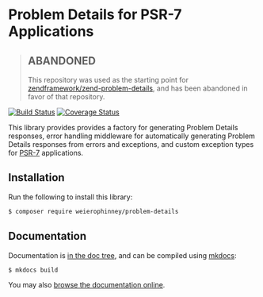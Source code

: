 # Problem Details for PSR-7 Applications

> ## ABANDONED
>
> This repository was used as the starting point for
> [zendframework/zend-problem-details](https://github.com/zendframework/zend-problem-details),
> and has been abandoned in favor of that repository.

[![Build Status](https://secure.travis-ci.org/weierophinney/problem-details.svg?branch=master)](https://secure.travis-ci.org/weierophinney/problem-details)
[![Coverage Status](https://coveralls.io/repos/github/weierophinney/problem-details/badge.svg?branch=master)](https://coveralls.io/github/weierophinney/problem-details?branch=master)

This library provides provides a factory for generating Problem Details
responses, error handling middleware for automatically generating Problem
Details responses from errors and exceptions, and custom exception types for
[PSR-7](http://www.php-fig.org/psr/psr-7/) applications.

## Installation

Run the following to install this library:

```bash
$ composer require weierophinney/problem-details
```

## Documentation

Documentation is [in the doc tree](doc/book/), and can be compiled using [mkdocs](http://www.mkdocs.org):

```bash
$ mkdocs build
```

You may also [browse the documentation online](https://weierophinney.github.io/problem-details/index.html).
